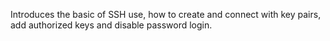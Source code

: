 Introduces the basic of SSH use, how to create and connect with key pairs, add authorized keys and disable password login.
